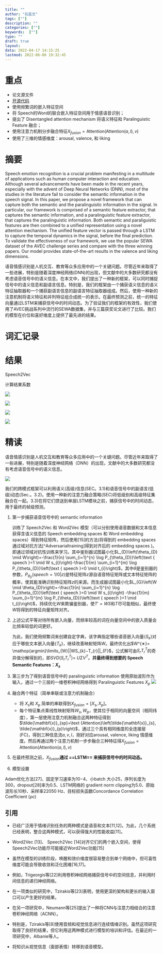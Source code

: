 ```yaml
---
title: ""
author: "石昌文"
tags: [""]
description: ""
categories: [""]
keywords:  [""]
type: ""
draft: true
layout: 
data: 2022-04-17 14:15:25
lastmod: 2022-06-06 19:32:45
---
```


# 重点

- 论文源文件
- [开源代码](https://github.com/glam-imperial/semantic_speech_emotion_recognition)
- 使用频繁词的嵌入特征空间
- 将 Speech的Word的联合嵌入特征空间用于情感语音识别；
- 提出了 Disentangled attention mechanism 将语义特征和 Paralinguistic Feature 融合；
- 使用注意力机制分步融合特征$X_{fusion}=\text {Attention}\left(\text {Attention}\left(a, l\right), v\right)$
- 使用了三维的情感维度：arousal, valence, 和 liking

# 摘要

Speech emotion recognition is a crucial problem manifesting in a multitude of applications such as human computer interaction and education. Although several advancements have been made in the recent years, especially with the advent of Deep Neural Networks (DNN), most of the studies in the literature fail to consider the semantic information in the speech signal. In this paper, we propose a novel framework that can capture both the semantic and the paralinguistic information in the signal. In particular, our framework is comprised of a semantic feature extractor, that captures the semantic information, and a paralinguistic feature extractor, that captures the paralinguistic information. Both semantic and paraliguistic features are then combined to a unified representation using a novel attention mechanism. The unified feature vector is passed through a LSTM to capture the temporal dynamics in the signal, before the final prediction. To validate the effectiveness of our framework, we use the popular SEWA dataset of the AVEC challenge series and compare with the three winning papers. Our model provides state-of-the-art results in the valence and liking dimensions.

语音情感识别是人机交互、教育等众多应用中的一个关键问题。尽管近年来取得了一些进展，特别是随着深度神经网络(DNN)的出现，但文献中的大多数研究都没有考虑语音信号中的语义信息。在本文中，我们提出了一种新的框架，可以同时捕捉信号中的语义信息和副语言信息。特别是，我们的框架由一个捕获语义信息的语义特征抽取器和一个捕获副语言信息的副语言特征抽取器组成。然后，使用一种新的注意机制将语义特征和并列特征组合成统一的表示。在最终预测之前，统一的特征向量通过LSTM来捕获信号中的时间动态。为了验证我们的框架的有效性，我们使用了AVEC挑战系列中流行的SEWA数据集，并与三篇获奖论文进行了比较。我们的模型在价位和喜好维度上提供了最先进的结果。

# 词汇记录

# 结果

Speech2Vec

计算结果系数

![]({5}_Speech%20Emotion%20Recognition%20Using%20Semantic%20Information.assets/image-20220417161416.png)

![]({5}_Speech%20Emotion%20Recognition%20Using%20Semantic%20Information.assets/image-20220417161252.png)

![]({5}_Speech%20Emotion%20Recognition%20Using%20Semantic%20Information.assets/image-20220417161340.png)

![]({5}_Speech%20Emotion%20Recognition%20Using%20Semantic%20Information.assets/image-20220417161312.png)

# 精读

语音情感识别是人机交互和教育等众多应用中的一个关键问题。尽管近年来取得了一些进展，特别是随着深度神经网络（DNN）的出现，文献中的大多数研究都没有考虑语音信号中的语义信息。

![]({5}_Speech%20Emotion%20Recognition%20Using%20Semantic%20Information.assets/image-20220304005759.png)

我们的跨模式框架可以利用语义(高级)信息(SEC。3.1)和语音信号中的副语言(低级)动态(Sec.。3.2)。使用一种新的注意力融合策略(SEC)将低级别和高级特征集融合在一起。3.3)在将它们馈送到单层LSTM模块之前，捕获信号中的时间动态，用于最终的帧级预测。

1. 第一步捕获语音信号中的 semantic information

	训练了 Speech2Vec 和 Word2Vec 模型（可以分别使用语音数据和文本信息获得含语义信息的 Speech embedding  spaces 和 Word embedding  spaces）得到特征矩阵，然后使用[15]的方法(将得到的 embedding  spaces 通过域对抗方法[^Adversarialtraining]得到对齐后的 embedding  spaces )。即通过领域对抗性训练来学习。其中鉴别器试图最小化$L_{D}\left(\theta_{D} \mid W\right)=-\frac{1}{n} \sum_{i=1}^{n} \log P_{\theta_{D}}\left(\text { speech }=1 \mid W s_{i}\right)-\frac{1}{m} \sum_{i=1}^{m} \log P_{\theta_{D}}\left(\text { speech }=0 \mid t_{i}\right)$，其中$θ$是鉴别器的参数，$P_{\theta_{D}}(speech=1/0|z)$是特征矩阵$z$源自语音特征矩阵或文本特征矩阵的概率，使其能准确识别特征矩阵$z$的来源。而生成器试图最小化$L_{G}\left(W \mid \theta_{D}\right)=-\frac{1}{n} \sum_{i=1}^{n} \log P_{\theta_{D}}\left(\text { speech }=0 \mid W s_{i}\right) -\frac{1}{m} \sum_{i=1}^{m} \log P_{\theta_{D}}\left(\text { speech }=1 \mid t_{i}\right)$，持续优化$W$来欺骗鉴别器，使$T'=WS$和$T$尽可能相似，最终使$W$将得到的特征向量矩阵对齐。

2. 上述公式平等对待所有嵌入向量，而频率较高的词在向量空间中的嵌入质量会比频率较低的词更好。

	为此，我们使用频繁词来创建自定字典，该字典指定哪些语音嵌入向量{$S_{k}$}对应于哪些文本嵌入向量{$T_{k}$}，继续改善映射矩阵$W$。最终优化出$W^{∗}= \mathop{argmin}\limits_{W}||WS_{k}−T_{r}||_{F}$，公式解可由$S_{r} T_{r}^{T}$的奇异值分解得到的，即$S V D\left(S_{r} T_{r}^{T}\right)=$ $U \Sigma V^{T}$。**并最终得到想要的 Speech Semantic Features：$X_{s}$** 

3. 第三步为了得到语音信号中的 paralinguistic information
	使用原始波形作为输入，通过一个三层的一维卷积神经网络得到 Paralinguistic Features $X_{p}$ ![]({5}_Speech%20Emotion%20Recognition%20Using%20Semantic%20Information.assets/image-20220304012843.png)

4. 融合两个特征（简单串联或注意力机制融合）

    - 将 $X_{s}$和 $X_{p}$  简单的串联得到$X_{fusion}=[X_{s},X_{p}]$。
    - 每个特征集点乘线性映射矩阵$W_{s},W_{p}$，使其位于相同的向量空间（相同纬度），第一层使用注意力机制融合这两种特征得到$\tilde{\mathbf{x}}_{sp}=\text {Attention}\left(\tilde{\mathbf{x}}_{s}, \tilde{\mathbf{x}}_{p}\right)$，通过三个具有相同维度的全连接层(FC)，得到三种信息流$a,v,l$，刚好对应arousal, valence, liking 情感维度。然后再通过两个注意力机制一步步融合三种特征得$X_{fusion}=\text {Attention}\left(\text {Attention}\left(a, l\right), v\right)$

5. 在最终预测之前，$X_{fusion}$**通过 ==LSTM== 来捕获信号中的时间动态。**

6. 模型设置

Adam优化方法[27]、固定学习速率为10−4、小batch 大小25，序列长度为300，dropout[28]率为0.5、LSTM网络的 gradient norm clipping为5.0、原始波形长10秒、采样率22050 Hz、目标损失函数Concordance Correlation Coefficient (ρc)

## 引用

- 已经广泛用于情绪识别任务的两种模式是语音和文本[11,12]。为此，几个系统已经表明，整合这两种模式，可以获得强大的性能收益[11]。

- Word2Vec [13]、 Speech2Vec [14]对齐它们的两个嵌入空间，使得Speech2Vec功能尽可能接近Word2Vec功能[15]

- 虽然在模型的训练阶段，唤醒和效价维度很容易整合到单个网络中，但可喜性维度可能会导致收敛和泛化困难[16,17]。

- 例如，Trigeorgis等[22]利用卷积神经网络捕获信号中的空间信息，并利用时间信息的递归神经网络。

- 在一项类似的研究中，Tzirakis等[23]表明，使用更深的架构和更长的输入窗口可以产生更好的结果。

- 在另一项研究中，Neumann等[25]提出了一种将CNN与注意力相结合的注意卷积神经网络（ACNN）。

- 特别是，Tzirakis等[8]使用音频和视觉信息进行连续情绪识别。虽然这项研究取得了良好的结果，但它利用这两种模式进行模型的培训和评估。在最近的一项研究中，Albanie等人。

- 将知识从视觉信息（面部表情）转移到语音模型。
